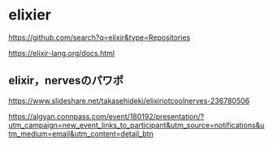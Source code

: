 # elixier

https://github.com/search?q=elixir&type=Repositories

https://elixir-lang.org/docs.html


## elixir，nervesのパワポ

https://www.slideshare.net/takasehideki/elixiriotcoolnerves-236780506

https://algyan.connpass.com/event/180192/presentation/?utm_campaign=new_event_links_to_participant&utm_source=notifications&utm_medium=email&utm_content=detail_btn



